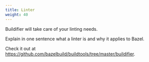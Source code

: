 ```yaml
---
title: Linter
weight: 40
---
```


Buildifier will take care of your linting needs.

Explain in one sentence what a linter is and why it applies to Bazel.

Check it out at https://github.com/bazelbuild/buildtools/tree/master/buildifier.



